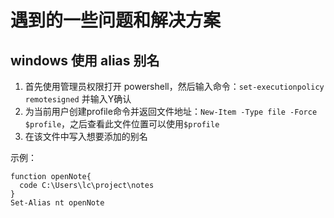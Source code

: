 # 遇到的一些问题和解决方案
## windows 使用 alias 别名
1. 首先使用管理员权限打开 powershell，然后输入命令：`set-executionpolicy remotesigned` 并输入Y确认
2. 为当前用户创建profile命令并返回文件地址：`New-Item -Type file -Force $profile`，之后查看此文件位置可以使用`$profile`
3. 在该文件中写入想要添加的别名

示例：
```
function openNote{
  code C:\Users\lc\project\notes
}
Set-Alias nt openNote
```